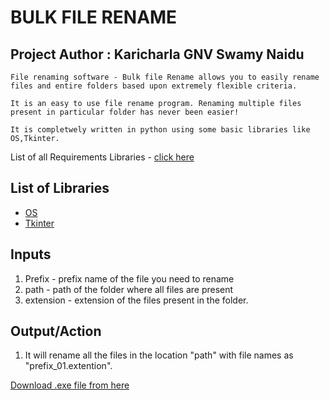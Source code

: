 # BULK FILE RENAME

## Project Author : Karicharla GNV Swamy Naidu
```
File renaming software - Bulk file Rename allows you to easily rename files and entire folders based upon extremely flexible criteria.

It is an easy to use file rename program. Renaming multiple files present in particular folder has never been easier! 

It is completwely written in python using some basic libraries like OS,Tkinter.

```

List of all Requirements Libraries - [click here](requirements.txt)


## List of Libraries
* [OS](https://docs.python.org/3/library/os.html)
* [Tkinter](https://docs.python.org/3/library/tkinter.html)


## Inputs
1. Prefix - prefix name of the file you need to rename
2. path - path of the folder where all files are present
3. extension - extension of the files present in the folder.

## Output/Action
1. It will rename all the files in the location "path" with file names as "prefix_01.extention".

[Download .exe file from here](bulkfilerename.exe)



